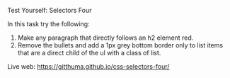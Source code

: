 Test Yourself: Selectors Four

In this task try the following:

1. Make any paragraph that directly follows an h2 element red.
2. Remove the bullets and add a 1px grey bottom border only to list items that are a direct child of the ul with a class of list.

Live web: https://gitthuma.github.io/css-selectors-four/
